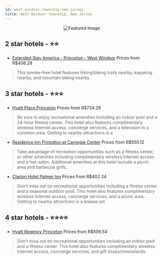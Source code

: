 ```yaml
---
id: west-windsor-township-new-jersey
title: West Windsor Township, New Jersey
---
```


<center><img src="https://i.travelapi.com/hotels/1000000/570000/569200/569188/23caa9e6_z.jpg" alt="Featured Image" /></center>


##  2 star hotels - ⭐️⭐️

-    [Extended Stay America - Princeton - West Windsor](https://us.hurb.com/hotels/west-windsor-township/extended-stay-america-princeton-west-windsor-JNP-JP185189?cmp=18055) Prices from R$406.28
   > This smoke-free hotel features hiking/biking trails nearby, kayaking nearby, and mountain biking nearby.

##  3 star hotels - ⭐️⭐️⭐️

-    [Hyatt Place Princeton](https://us.hurb.com/hotels/west-windsor-township/hyatt-place-princeton-JNP-JP182257?cmp=18055) Prices from R$724.29
   > Be sure to enjoy recreational amenities including an indoor pool and a 24-hour fitness center. This hotel also features complimentary wireless Internet access, concierge services, and a television in a common area. Getting to nearby attractions is a 
-    [Residence Inn Princeton at Carnegie Center](https://us.hurb.com/hotels/west-windsor-township/residence-inn-princeton-at-carnegie-center-JNP-JP666763?cmp=18055) Prices from R$550.12
   > Take advantage of recreation opportunities such as a fitness center, or other amenities including complimentary wireless Internet access and a hair salon. Additional amenities at this hotel include a picnic area and barbecue grills.
-    [Clarion Hotel Palmer Inn](https://us.hurb.com/hotels/west-windsor-township/clarion-hotel-palmer-inn-JNP-JP145971?cmp=18055) Prices from R$402.24
   > Don't miss out on recreational opportunities including a fitness center and a seasonal outdoor pool. This hotel also features complimentary wireless Internet access, concierge services, and a picnic area. Getting to nearby attractions is a breeze wit

##  4 star hotels - ⭐️⭐️⭐️⭐️

-    [Hyatt Regency Princeton](https://us.hurb.com/hotels/west-windsor-township/hyatt-regency-princeton-JNP-JP093626?cmp=18055) Prices from R$506.54
   > Don't miss out on recreational opportunities including an indoor pool and a fitness center. This hotel also features complimentary wireless Internet access, concierge services, and gift shops/newsstands.
